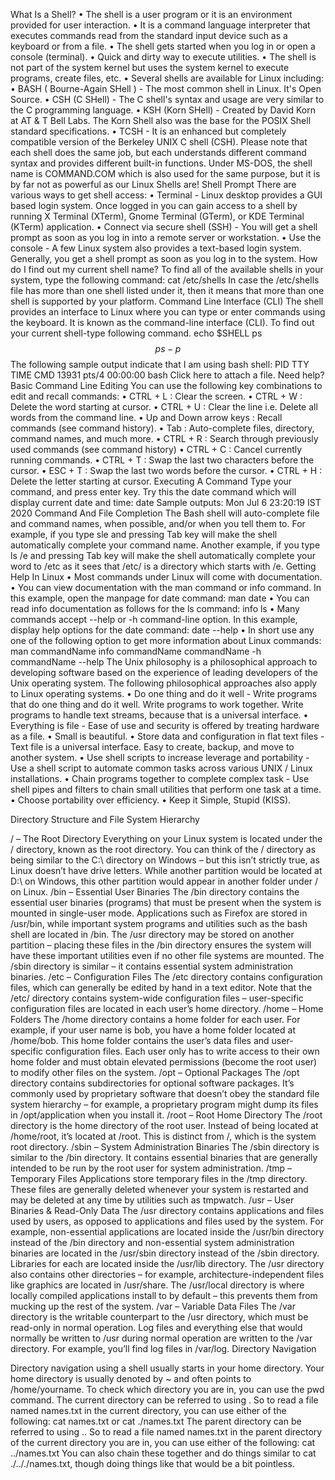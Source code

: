 What Is a Shell?
    • The shell is a user program or it is an environment provided for user interaction. 
    • It is a command language interpreter that executes commands read from the standard input device such as a keyboard or from a file. 
    • The shell gets started when you log in or open a console (terminal). 
    • Quick and dirty way to execute utilities. 
    • The shell is not part of the system kernel but uses the system kernel to execute programs, create files, etc. 
    • Several shells are available for Linux including: 
    • BASH ( Bourne-Again SHell ) - The most common shell in Linux. It's Open Source. 
    • CSH (C SHell) - The C shell's syntax and usage are very similar to the C programming language. 
    • KSH (Korn SHell) - Created by David Korn at AT & T Bell Labs. The Korn Shell also was the base for the POSIX Shell standard specifications. 
    • TCSH - It is an enhanced but completely compatible version of the Berkeley UNIX C shell (CSH). 
Please note that each shell does the same job, but each understands different command syntax and provides different built-in functions. Under MS-DOS, the shell name is COMMAND.COM which is also used for the same purpose, but it is by far not as powerful as our Linux Shells are!
Shell Prompt
There are various ways to get shell access:
    • Terminal - Linux desktop provides a GUI based login system. Once logged in you can gain access to a shell by running X Terminal (XTerm), Gnome Terminal (GTerm), or KDE Terminal (KTerm) application. 
    • Connect via secure shell (SSH) - You will get a shell prompt as soon as you log in into a remote server or workstation. 
    • Use the console - A few Linux system also provides a text-based login system. Generally, you get a shell prompt as soon as you log in to the system. 
How do I find out my current shell name?
To find all of the available shells in your system, type the following command:
cat /etc/shells
In case the /etc/shells file has more than one shell listed under it, then it means that more than one shell is supported by your platform.
Command Line Interface (CLI)
The shell provides an interface to Linux where you can type or enter commands using the keyboard. It is known as the command-line interface (CLI). To find out your current shell-type following command.
echo $SHELL
ps $$
ps -p $$
The following sample output indicate that I am using bash shell:
PID TTY          TIME CMD
13931 pts/4    00:00:00 bash
Click here to attach a file. Need help?
Basic Command Line Editing
You can use the following key combinations to edit and recall commands:
    • CTRL + L : Clear the screen. 
    • CTRL + W : Delete the word starting at cursor. 
    • CTRL + U : Clear the line i.e. Delete all words from the command line. 
    • Up and Down arrow keys : Recall commands (see command history). 
    • Tab : Auto-complete files, directory, command names, and much more. 
    • CTRL + R : Search through previously used commands (see command history) 
    • CTRL + C : Cancel currently running commands. 
    • CTRL + T : Swap the last two characters before the cursor. 
    • ESC + T : Swap the last two words before the cursor. 
    • CTRL + H : Delete the letter starting at cursor. 
Executing A Command
Type your command, and press enter key. Try this the date command which will display current date and time:
date
Sample outputs:
Mon Jul  6 23:20:19 IST 2020
Command And File Completion
The Bash shell will auto-complete file and command names, when possible, and/or when you tell them to. For example, if you type sle and pressing Tab key will make the shell automatically complete your command name. Another example, if you type ls /e and pressing Tab key will make the shell automatically complete your word to /etc as it sees that /etc/ is a directory which starts with /e.
Getting Help In Linux
    • Most commands under Linux will come with documentation. 
    • You can view documentation with the man command or info command. In this example, open the manpage for date command: 
man date
    • You can read info documentation as follows for the ls command: 
info ls
    • Many commands accept --help or -h command-line option. In this example, display help options for the date command: 
date --help
    • In short use any one of the following option to get more information about Linux commands: 
man commandName
info commandName
commandName -h
commandName --help
The Unix philosophy is a philosophical approach to developing software based on the experience of leading developers of the Unix operating system. The following philosophical approaches also apply to Linux operating systems.
    • Do one thing and do it well - Write programs that do one thing and do it well. Write programs to work together. Write programs to handle text streams, because that is a universal interface. 
    • Everything is file - Ease of use and security is offered by treating hardware as a file. 
    • Small is beautiful. 
    • Store data and configuration in flat text files - Text file is a universal interface. Easy to create, backup, and move to another system. 
    • Use shell scripts to increase leverage and portability - Use a shell script to automate common tasks across various UNIX / Linux installations. 
    • Chain programs together to complete complex task - Use shell pipes and filters to chain small utilities that perform one task at a time. 
    • Choose portability over efficiency. 
    • Keep it Simple, Stupid (KISS). 


Directory Structure and File System Hierarchy

/ – The Root Directory
Everything on your Linux system is located under the / directory, known as the root directory. You can think of the / directory as being similar to the C:\ directory on Windows – but this isn’t strictly true, as Linux doesn’t have drive letters. While another partition would be located at D:\ on Windows, this other partition would appear in another folder under / on Linux.
/bin – Essential User Binaries
The /bin directory contains the essential user binaries (programs) that must be present when the system is mounted in single-user mode. Applications such as Firefox are stored in /usr/bin, while important system programs and utilities such as the bash shell are located in /bin. The /usr directory may be stored on another partition – placing these files in the /bin directory ensures the system will have these important utilities even if no other file systems are mounted. The /sbin directory is similar – it contains essential system administration binaries.
/etc – Configuration Files
The /etc directory contains configuration files, which can generally be edited by hand in a text editor. Note that the /etc/ directory contains system-wide configuration files – user-specific configuration files are located in each user’s home directory.
/home – Home Folders
The /home directory contains a home folder for each user. For example, if your user name is bob, you have a home folder located at /home/bob. This home folder contains the user’s data files and user-specific configuration files. Each user only has to write access to their own home folder and must obtain elevated permissions (become the root user) to modify other files on the system.
/opt – Optional Packages
The /opt directory contains subdirectories for optional software packages. It’s commonly used by proprietary software that doesn’t obey the standard file system hierarchy – for example, a proprietary program might dump its files in /opt/application when you install it.
/root – Root Home Directory
The /root directory is the home directory of the root user. Instead of being located at /home/root, it’s located at /root. This is distinct from /, which is the system root directory.
/sbin – System Administration Binaries
The /sbin directory is similar to the /bin directory. It contains essential binaries that are generally intended to be run by the root user for system administration.
/tmp – Temporary Files
Applications store temporary files in the /tmp directory. These files are generally deleted whenever your system is restarted and may be deleted at any time by utilities such as tmpwatch.
/usr – User Binaries & Read-Only Data
The /usr directory contains applications and files used by users, as opposed to applications and files used by the system. For example, non-essential applications are located inside the /usr/bin directory instead of the /bin directory and non-essential system administration binaries are located in the /usr/sbin directory instead of the /sbin directory. Libraries for each are located inside the /usr/lib directory. The /usr directory also contains other directories – for example, architecture-independent files like graphics are located in /usr/share.
The /usr/local directory is where locally compiled applications install to by default – this prevents them from mucking up the rest of the system.
/var – Variable Data Files
The /var directory is the writable counterpart to the /usr directory, which must be read-only in normal operation. Log files and everything else that would normally be written to /usr during normal operation are written to the /var directory. For example, you’ll find log files in /var/log.
Directory Navigation

Directory navigation using a shell usually starts in your home directory. Your home directory is usually denoted by ~ and often points to /home/yourname.
To check which directory you are in, you can use the pwd command.
The current directory can be referred to using . So to read a file named names.txt in the current directory, you can use either of the following:
cat names.txt or cat ./names.txt
The parent directory can be referred to using .. So to read a file named names.txt in the parent directory of the current directory you are in, you can use either of the following:
cat ../names.txt
You can also chain these together and do things similar to cat ./.././names.txt, though doing things like that would be a bit pointless.
